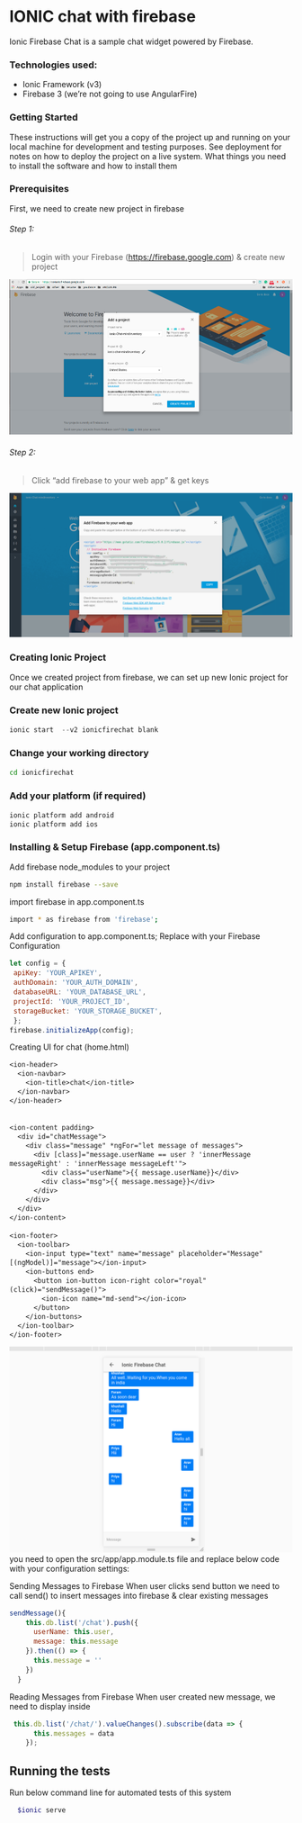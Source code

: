 # IONIC chat with firebase

Ionic Firebase Chat is a sample chat widget powered by Firebase.

### Technologies used:

* Ionic Framework (v3)
* Firebase 3 (we’re not going to use AngularFire)

### Getting Started

These instructions will get you a copy of the project up and running on your local machine for development and testing purposes. See deployment for notes on how to deploy the project on a live system.
What things you need to install the software and how to install them 

### Prerequisites

First, we need to create new project in firebase

###### Step 1: 

> Login with your Firebase (https://firebase.google.com) & create new project


![alt text](./src/assets/imgs/fire-scrreen.png)

###### Step 2: 

> Click “add firebase to your web app” & get keys

![alt text](./src/assets/imgs/key_info.png)


### Creating Ionic Project

Once we created project from firebase, we can set up new Ionic project for our chat application

### Create new Ionic project
```javascript
ionic start  --v2 ionicfirechat blank
```

### Change your working directory

```bash
cd ionicfirechat
```

### Add your platform (if required)
```
ionic platform add android
ionic platform add ios
```

### Installing & Setup Firebase (app.component.ts)

Add firebase node_modules to your project

```bash
npm install firebase --save
```

import firebase in app.component.ts
```bash
import * as firebase from 'firebase';
```


Add configuration to app.component.ts; Replace with your Firebase Configuration

```javascript
let config = {
 apiKey: 'YOUR_APIKEY',
 authDomain: 'YOUR_AUTH_DOMAIN',
 databaseURL: 'YOUR_DATABASE_URL',
 projectId: 'YOUR_PROJECT_ID',
 storageBucket: 'YOUR_STORAGE_BUCKET',
 };
firebase.initializeApp(config);
```
Creating UI for chat (home.html)

```
<ion-header>
  <ion-navbar>
    <ion-title>chat</ion-title>
  </ion-navbar>
</ion-header>


<ion-content padding>
  <div id="chatMessage">
    <div class="message" *ngFor="let message of messages">
      <div [class]="message.userName == user ? 'innerMessage messageRight' : 'innerMessage messageLeft'">
        <div class="userName">{{ message.userName}}</div>
        <div class="msg">{{ message.message}}</div>
      </div>
    </div>
  </div>
</ion-content>

<ion-footer>
  <ion-toolbar>
    <ion-input type="text" name="message" placeholder="Message" [(ngModel)]="message"></ion-input>
    <ion-buttons end>
      <button ion-button icon-right color="royal" (click)="sendMessage()">
        <ion-icon name="md-send"></ion-icon>
      </button>
    </ion-buttons>
  </ion-toolbar>
</ion-footer>
```

![alt text](./src/assets/imgs/CahtScreen.png)
you need to open the src/app/app.module.ts file and replace below code with your configuration settings:



Sending Messages to Firebase
When user clicks send button we need to call send() to insert messages into firebase & clear existing messages
```javascript
sendMessage(){
    this.db.list('/chat').push({
      userName: this.user,
      message: this.message
    }).then(() => {
      this.message = ''
    })
  }

```

Reading Messages from Firebase
   When user created new message, we need to display inside <ion-content>
   

```javascript
 this.db.list('/chat/').valueChanges().subscribe(data => {
      this.messages = data
    });

```
    
## Running the tests

Run below command line for automated tests of this system

```bash
  $ionic serve
```



